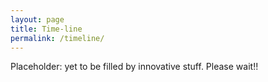 ```yaml
---
layout: page
title: Time-line
permalink: /timeline/
---
```


Placeholder: yet to be filled by innovative stuff. Please wait!!





